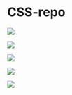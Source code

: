 # CSS-repo

![](https://media.giphy.com/media/mQY4riJcjdpXNNTkvs/giphy.gif)



![](https://media.giphy.com/media/o9oyENGIt87mEtHuAi/giphy.gif)



![](https://media.giphy.com/media/XZzyvjTPiokXP81UAv/giphy.gif)



![](https://media.giphy.com/media/rSom3PBSwFFBFBC0CK/giphy.gif)



![](https://media.giphy.com/media/FdITXwTd7dvaCNYTXR/giphy.gif)

